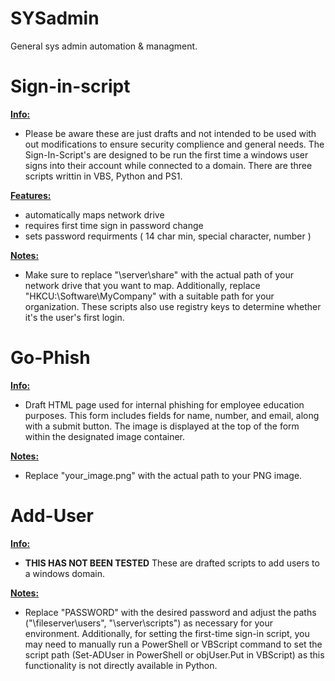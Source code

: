 # SYSadmin
General sys admin automation & managment.

# Sign-in-script

<ins>**Info:**<ins>
- Please be aware these are just drafts and not intended to be used with out modifications to ensure security complience and general needs. The Sign-In-Script's are designed to be run the first time a windows user signs into their account while connected to a domain. There are three scripts writtin in VBS, Python and PS1.

<ins>**Features:**<ins>
- automatically maps network drive
- requires first time sign in password change
- sets password requirments ( 14 char min, special character, number )

<ins>**Notes:**<ins>
- Make sure to replace "\\server\share" with the actual path of your network drive that you want to map. Additionally, replace "HKCU:\Software\MyCompany" with a suitable path for your organization. These scripts also use registry keys to determine whether it's the user's first login.

# Go-Phish

<ins>**Info:**<ins>
- Draft HTML page used for internal phishing for employee education purposes. This form includes fields for name, number, and email, along with a submit button. The image is displayed at the top of the form within the designated image container.

<ins>**Notes:**<ins>
- Replace "your_image.png" with the actual path to your PNG image.

# Add-User

<ins>**Info:**<ins>
- **THIS HAS NOT BEEN TESTED** These are drafted scripts to add users to a windows domain.

<ins>**Notes:**<ins>
- Replace "PASSWORD" with the desired password and adjust the paths ("\\fileserver\users\", "\\server\scripts\") as necessary for your environment. Additionally, for setting the first-time sign-in script, you may need to manually run a PowerShell or VBScript command to set the script path (Set-ADUser in PowerShell or objUser.Put in VBScript) as this functionality is not directly available in Python.
